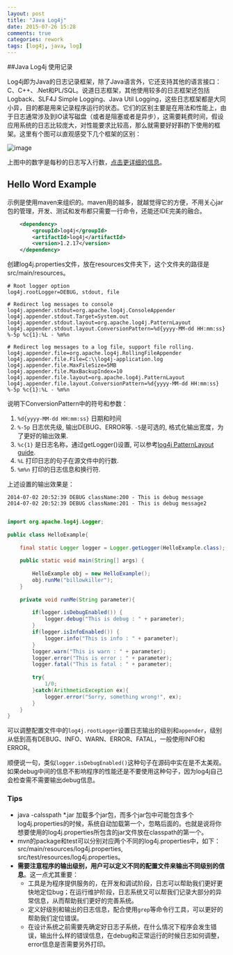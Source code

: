 ```yaml
---
layout: post
title: "Java Log4j"
date: 2015-07-26 15:28
comments: true
categories: rework
tags: [log4j, java, log]
---
```


##Java Log4j 使用记录

Log4j即为Java的日志记录框架，除了Java语言外，它还支持其他的语言接口：C、C++、.Net和PL/SQL。说道日志框架，其他使用较多的日志框架还包括Logback、SLF4J Simple Logging、Java Util Logging，这些日志框架都是大同小异，目的都是用来记录程序运行的状态。它们的区别主要是在用法和性能上，由于日志通常涉及到IO读写磁盘（或者是阻塞或者是异步），这需要耗费时间，假设应用系统的日志比较庞大，对性能要求比较高，那么就需要好好斟酌下使用的框架。这里有个图可以直观感受下几个框架的区别：

![image](http://i1113.photobucket.com/albums/k512/billowkiller/LinkSource/log%20comparision_zpstrg3kc1m.png)

上图中的数字是每秒的日志写入行数，[点击更详细的信息](https://docs.google.com/spreadsheet/ccc?key=0Alceaf46X4GPdHBoLTdYQ29nRDh6V1dRY00zT1FwWWc&usp=sharing)。

<!--more-->

## Hello Word Example

示例是使用maven来组织的。maven用的越多，就越觉得它的方便，不用关心jar包的管理，开发、测试和发布都只需要一行命令，还能还IDE完美的融合。

```xml pom.xml
    <dependency>
        <groupId>log4j</groupId>
        <artifactId>log4j</artifactId>
        <version>1.2.17</version>
    </dependency>
```

创建log4j.properties文件，放在resources文件夹下，这个文件夹的路径是src/main/resources。

``` properties log4j.properties
# Root logger option
log4j.rootLogger=DEBUG, stdout, file
 
# Redirect log messages to console
log4j.appender.stdout=org.apache.log4j.ConsoleAppender
log4j.appender.stdout.Target=System.out
log4j.appender.stdout.layout=org.apache.log4j.PatternLayout
log4j.appender.stdout.layout.ConversionPattern=%d{yyyy-MM-dd HH:mm:ss} %-5p %c{1}:%L - %m%n
 
# Redirect log messages to a log file, support file rolling.
log4j.appender.file=org.apache.log4j.RollingFileAppender
log4j.appender.file.File=C:\\log4j-application.log
log4j.appender.file.MaxFileSize=5MB
log4j.appender.file.MaxBackupIndex=10
log4j.appender.file.layout=org.apache.log4j.PatternLayout
log4j.appender.file.layout.ConversionPattern=%d{yyyy-MM-dd HH:mm:ss} %-5p %c{1}:%L - %m%n
```

说明下ConversionPattern中的符号和参数：

1. `%d{yyyy-MM-dd HH:mm:ss}` 日期和时间
2. `%-5p` 日志优先级, 输出DEBUG、ERROR等. `-5`是可选的, 格式化输出宽度，为了更好的输出效果.
3. `%c{1}` 是日志名称，通过getLogger()设置, 可以参考[log4j PatternLayout guide](http://logging.apache.org/log4j/1.2/apidocs/org/apache/log4j/PatternLayout.html).
4. `%L` 打印日志的句子在源文件中的行数.
5. `%m%n` 打印的日志信息和换行符.

上述设置的输出效果是：

    2014-07-02 20:52:39 DEBUG className:200 - This is debug message
    2014-07-02 20:52:39 DEBUG className:201 - This is debug message2

``` java HelloExample.java

import org.apache.log4j.Logger;
 
public class HelloExample{
 
    final static Logger logger = Logger.getLogger(HelloExample.class);
 
    public static void main(String[] args) {
 
        HelloExample obj = new HelloExample();
        obj.runMe("billowkiller");
    }
 
    private void runMe(String parameter){
 
        if(logger.isDebugEnabled()) {
            logger.debug("This is debug : " + parameter);
        }
        if(logger.isInfoEnabled()) {
            logger.info("This is info : " + parameter);
        }
        logger.warn("This is warn : " + parameter);
        logger.error("This is error : " + parameter);
        logger.fatal("This is fatal : " + parameter);
        
        try{
            1/0;
        }catch(ArithmeticException ex){
            logger.error("Sorry, something wrong!", ex);
        }
    }
}
```

可以调整配置文件中的`log4j.rootLogger`设置日志输出的级别和`appender`，级别从低到高有DEBUG、INFO、WARN、ERROR、FATAL，一般使用INFO和ERROR。

顺便说一句，类似`logger.isDebugEnabled()`这种句子在源码中实在是不太美观。如果debug中间的信息不影响程序的性能还是不要使用这种句子，因为log4j自己会检查需不需要输出debug信息。

### Tips

* java -calsspath *.jar 加载多个jar包，而多个jar包中可能包含多个log4j.properties的时候，系统自动加载第一个，忽略后面的。也就是说将你想要使用的log4j.properties所包含的jar文件放在classpath的第一个。
* mvn的package和test可以分别对应两个不同的log4j.properties中，如下：src/main/resources/log4j.properties, src/test/resources/log4j.properties。
* **需要注意程序的输出级别，用户可以定义不同的配置文件来输出不同级别的信息**。这一点尤其重要：
    * 工具是为程序提供服务的，在开发和调试阶段，日志可以帮助我们更好更快地定位bug；在运行维护阶段，日志系统又可以帮我们记录大部分的异常信息，从而帮助我们更好的完善系统。
    * 定义好级别和输出的日志信息，配合使用`grep`等命令行工具，可以更好的帮助我们定位错误。
    * 在设计系统之前需要先确定好日志子系统，在什么情况下程序会发生错误，输出什么样的错误信息，在debug和正常运行的时候日志如何调整，error信息是否需要另外打印。
